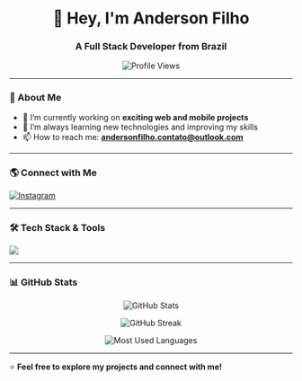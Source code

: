 <h1 align="center">👋 Hey, I'm Anderson Filho</h1>
<h3 align="center">A Full Stack Developer from Brazil</h3>

<p align="center">
  <img src="https://komarev.com/ghpvc/?username=andifilhohub&label=Profile%20views&color=0e75b6&style=flat" alt="Profile Views" />
</p>

---

### 🚀 About Me
- 🔭 I’m currently working on **exciting web and mobile projects**  
- 🌱 I’m always learning new technologies and improving my skills  
- 📫 How to reach me: **andersonfilho.contato@outlook.com**  

---

### 🌎 Connect with Me
<p align="left">
  <a href="https://instagram.com/and3rson.js" target="blank">
    <img align="center" src="https://img.shields.io/badge/Instagram-%23E4405F.svg?style=for-the-badge&logo=instagram&logoColor=white" alt="Instagram" />
  </a>
</p>

---

### 🛠️ Tech Stack & Tools  
<p align="left">
  <img src="https://skillicons.dev/icons?i=html,css,js,ts,react,nextjs,vue,angular,nodejs,express,nestjs,tailwind,bootstrap,php,laravel,python,django,c,cpp,cs,java,kotlin,dart,flutter,androidstudio,mysql,sqlite,postgres,mongodb,redis,docker,kubernetes,git,figma,linux,bash,nginx&theme=light" />
</p>

---

### 📊 GitHub Stats  
<p align="center">
  <img src="https://github-readme-stats.vercel.app/api?username=andifilhohub&show_icons=true&theme=radical" alt="GitHub Stats" />
</p>

<p align="center">
  <img src="https://github-readme-streak-stats.herokuapp.com?user=andifilhohub&theme=radical&hide_border=true" alt="GitHub Streak" />
</p>

<p align="center">
  <img src="https://github-readme-stats.vercel.app/api/top-langs/?username=andifilhohub&layout=compact&theme=radical" alt="Most Used Languages" />
</p>

---

⭐️ **Feel free to explore my projects and connect with me!**
